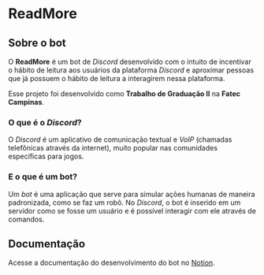 # ReadMore

## Sobre o bot

O **ReadMore** é um bot de *Discord* desenvolvido com o intuito de incentivar o hábito de leitura aos usuários da plataforma *Discord* e aproximar pessoas que já possuem o hábito de leitura a interagirem nessa plataforma.

Esse projeto foi desenvolvido como **Trabalho de Graduação II** na **Fatec Campinas**.

### O que é o *Discord*?

O *Discord* é um aplicativo de comunicação textual e *VoIP* (chamadas telefônicas através da internet), muito popular nas comunidades específicas para jogos.

### E o que é um bot?

Um *bot* é uma aplicação que serve para simular ações humanas de maneira padronizada, como se faz um robô. No *Discord*, o bot é inserido em um servidor como se fosse um usuário e é possível interagir com ele através de comandos.

## Documentação

Acesse a documentação do desenvolvimento do bot no [Notion](https://incongruous-fowl-355.notion.site/Bot-de-Discord-para-incentivo-leitura-ReadMore-TG-II-8a0881f1e4774d2c8ae5bf35bbde3fa0?source=copy_link).
